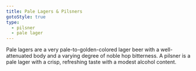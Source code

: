 ```yaml
---
title: Pale Lagers & Pilsners
gotoStyle: true 
type: 
  - pilsner
  - pale lager
---
```


Pale lagers are a very pale-to-golden-colored lager beer with a well-attenuated body and a varying degree of noble hop bitterness. A pilsner is a pale lager with a crisp, refreshing taste with a modest alcohol content.